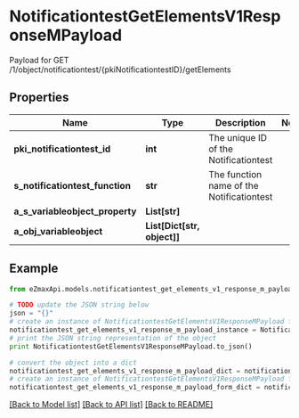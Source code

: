 # NotificationtestGetElementsV1ResponseMPayload

Payload for GET /1/object/notificationtest/{pkiNotificationtestID}/getElements

## Properties
Name | Type | Description | Notes
------------ | ------------- | ------------- | -------------
**pki_notificationtest_id** | **int** | The unique ID of the Notificationtest | 
**s_notificationtest_function** | **str** | The function name of the Notificationtest | 
**a_s_variableobject_property** | **List[str]** |  | 
**a_obj_variableobject** | **List[Dict[str, object]]** |  | 

## Example

```python
from eZmaxApi.models.notificationtest_get_elements_v1_response_m_payload import NotificationtestGetElementsV1ResponseMPayload

# TODO update the JSON string below
json = "{}"
# create an instance of NotificationtestGetElementsV1ResponseMPayload from a JSON string
notificationtest_get_elements_v1_response_m_payload_instance = NotificationtestGetElementsV1ResponseMPayload.from_json(json)
# print the JSON string representation of the object
print NotificationtestGetElementsV1ResponseMPayload.to_json()

# convert the object into a dict
notificationtest_get_elements_v1_response_m_payload_dict = notificationtest_get_elements_v1_response_m_payload_instance.to_dict()
# create an instance of NotificationtestGetElementsV1ResponseMPayload from a dict
notificationtest_get_elements_v1_response_m_payload_form_dict = notificationtest_get_elements_v1_response_m_payload.from_dict(notificationtest_get_elements_v1_response_m_payload_dict)
```
[[Back to Model list]](../README.md#documentation-for-models) [[Back to API list]](../README.md#documentation-for-api-endpoints) [[Back to README]](../README.md)


